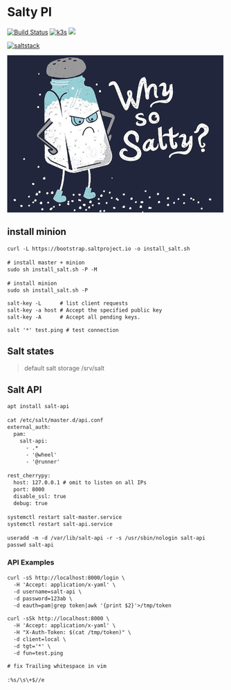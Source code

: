 # Salty PI

[![Build Status](https://jenkins.tino.sh/buildStatus/icon?job=salty-pi%2Fmaster)](https://jenkins.tino.sh/job/salty-pi/job/master/)
[![k3s](https://img.shields.io/badge/run%20on%20-Raspberry%20Pi-red)](https://github.com/tinoschroeter/k8s.homelab)
![](https://img.shields.io/github/last-commit/tinoschroeter/salty-pi.svg?style=flat)


[![saltstack](https://img.shields.io/badge/thorstenkramm%20-gitbook%20saltstack-blue)](https://thorstenkramm.gitbook.io/saltstack/)


![](https://raw.githubusercontent.com/tinoschroeter/salty-pi/master/docs/salty.jpg)

## install minion

```shell
curl -L https://bootstrap.saltproject.io -o install_salt.sh

# install master + minion
sudo sh install_salt.sh -P -M

# install minion
sudo sh install_salt.sh -P
```

```shell
salt-key -L      # list client requests
salt-key -a host # Accept the specified public key
salt-key -A      # Accept all pending keys.
```

```shell
salt '*' test.ping # test connection
```
## Salt states 

> default salt storage 
/srv/salt

## Salt API

```shell
apt install salt-api

cat /etc/salt/master.d/api.conf
external_auth:
  pam:
    salt-api:
      - .*
      - '@wheel'
      - '@runner'

rest_cherrypy:
  host: 127.0.0.1 # omit to listen on all IPs
  port: 8000
  disable_ssl: true
  debug: true

systemctl restart salt-master.service
systemctl restart salt-api.service

useradd -m -d /var/lib/salt-api -r -s /usr/sbin/nologin salt-api
passwd salt-api
```

### API Examples

```shell
curl -sS http://localhost:8000/login \
  -H 'Accept: application/x-yaml' \
  -d username=salt-api \
  -d password=123ab \
  -d eauth=pam|grep token|awk '{print $2}'>/tmp/token
```

```shell
curl -sSk http://localhost:8000 \
  -H 'Accept: application/x-yaml' \
  -H "X-Auth-Token: $(cat /tmp/token)" \
  -d client=local \
  -d tgt='*' \
  -d fun=test.ping
```

```shell
# fix Trailing whitespace in vim

:%s/\s\+$//e
```
